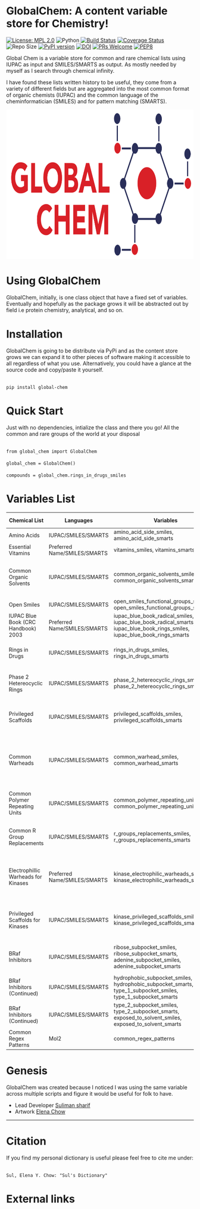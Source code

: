 GlobalChem: A content variable store for Chemistry!
===================================================

[![License: MPL 2.0](https://img.shields.io/badge/License-MPL%202.0-brightgreen.svg)](https://opensource.org/licenses/MPL-2.0)
![Python](https://img.shields.io/badge/python-3.6-blue.svg)
[![Build Status](https://app.travis-ci.com/Sulstice/global-chem.svg?branch=master)](https://app.travis-ci.com/Sulstice/global-chem)
[![Coverage Status](https://coveralls.io/repos/github/Sulstice/global-chem/badge.svg?branch=master)](https://coveralls.io/github/Sulstice/global-chem?branch=master)
![Repo Size](https://img.shields.io/github/repo-size/Sulstice/global-chem)
[![PyPI version](https://badge.fury.io/py/global-chem.svg)](https://badge.fury.io/py/global-chem)
[![DOI](https://zenodo.org/badge/259046250.svg)](https://zenodo.org/badge/latestdoi/259046250)
[![PRs Welcome](https://img.shields.io/badge/PRs-welcome-brightgreen.svg?style=flat-square)](http://makeapullrequest.com)
[![PEP8](https://img.shields.io/badge/code%20style-pep8-orange.svg)](https://www.python.org/dev/peps/pep-0008/)



Global Chem is a variable store for common and rare chemical lists using IUPAC as input and SMILES/SMARTS as output. As 
mostly needed by myself as I search through chemical infinity. 

I have found these lists written history to be useful, they come from a variety of different fields but are aggregated 
into the most common format of organic chemists (IUPAC) and the common language of the cheminformatician (SMILES) and for 
pattern matching (SMARTS).

<p align="center">
  <img width="800" height="400" src="images/globalchemlogo.png">
</p>



Using GlobalChem
=====================

GlobalChem, initially, is one class object that have a fixed set of variables. Eventually and hopefully as the package 
grows it will be abstracted out by field i.e protein chemistry, analytical, and so on. 

Installation 
============

GlobalChem is going to be distribute via PyPi and as the content store grows we can expand it to other pieces of software
making it accessible to all regardless of what you use. Alternatively, you could have a glance at the source code and copy/paste
it yourself.

```

pip install global-chem

```
Quick Start
===========

Just with no dependencies, intialize the class and there you go! All the common and rare groups of the world
at your disposal 

```

from global_chem import GlobalChem

global_chem = GlobalChem()

compounds = global_chem.rings_in_drugs_smiles

```

Variables List
==============

| Chemical List                       | Languages                    | Variables                                                                                                                  | # of Entries | References                                                                                                                                                                                                                                                                                                           |
|-------------------------------------|------------------------------|----------------------------------------------------------------------------------------------------------------------------|--------------|----------------------------------------------------------------------------------------------------------------------------------------------------------------------------------------------------------------------------------------------------------------------------------------------------------------------|
| Amino Acids                         | IUPAC/SMILES/SMARTS          | amino_acid_side_smiles, amino_acid_side_smarts                                                                             | 20           | Common Knowledge                                                                                                                                                                                                                                                                                                     |
| Essential Vitamins                  | Preferred Name/SMILES/SMARTS | vitamins_smiles, vitamins_smarts                                                                                           | 13           | Common Knowledge                                                                                                                                                                                                                                                                                                     |
| Common Organic Solvents             | IUPAC/SMILES/SMARTS          | common_organic_solvents_smiles, common_organic_solvents_smarts                                                             | 42           | Fulmer, Gregory R., et al. “NMR Chemical Shifts of Trace Impurities: Common Laboratory Solvents, Organics, and Gases in Deuterated Solvents Relevant to the Organometallic Chemist.”Organometallics, vol. 29, no. 9, May 2010, pp. 2176–79.                                                                          |
| Open Smiles                         | IUPAC/SMILES/SMARTS          | open_smiles_functional_groups_smiles, open_smiles_functional_groups_smarts                                                 | 94           | OpenSMILES Home Page. http://opensmiles.org/.                                                                                                                                                                                                                                                                        |
| IUPAC Blue Book (CRC Handbook) 2003 | Preferred Name/SMILES/SMARTS | iupac_blue_book_radical_smiles, iupac_blue_book_radical_smarts, iupac_blue_book_rings_smiles, iupac_blue_book_rings_smarts | 333          | Chemical Rubber Company. CRC Handbook of Chemistry and Physics: A Ready-Reference Book of Chemical and Physical Data Edited by David R. Lide, 85. ed, CRC Press, 2004.                                                                                                                                               |
| Rings in Drugs                      | IUPAC/SMILES/SMARTS          | rings_in_drugs_smiles, rings_in_drugs_smarts                                                                               | 92           | Taylor, Richard D., et al. “Rings in Drugs.” Journal of Medicinal Chemistry, vol. 57, no. 14, July 2014, pp. 5845–59. ACS Publications, https://doi.org/10.1021/jm4017625.                                                                                                                                           |
| Phase 2 Hetereocyclic Rings         | IUPAC/SMILES/SMARTS          | phase_2_hetereocyclic_rings_smiles, phase_2_hetereocyclic_rings_smarts                                                     | 19           | Broughton, Howard B., and Ian A. Watson. “Selection of Heterocycles for Drug Design.” Journal of Molecular Graphics & Modelling, vol. 23, no. 1, Sept. 2004, pp. 51–58. PubMed, https://doi.org/10.1016/j.jmgm.2004.03.016.                                                                                          |
| Privileged Scaffolds                | IUPAC/SMILES/SMARTS          | privileged_scaffolds_smiles, privileged_scaffolds_smarts                                                                   | 47           | Welsch, Matthew E., et al. “Privileged Scaffolds for Library Design and Drug Discovery.” Current Opinion in Chemical Biology , vol. 14, no. 3, June 2010, pp. 347–61.PubMed, https://doi.org/10.1016/j.cbpa.2010.02.018.                                                                                             |
| Common Warheads                     | IUPAC/SMILES/SMARTS          | common_warhead_smiles, common_warhead_smarts                                                                               | 29           | Gehringer, Matthias, and Stefan A. Laufer. “Emerging and Re-Emerging Warheads for Targeted Covalent Inhibitors: Applications in Medicinal Chemistry and Chemical Biology.”Journal of Medicinal Chemistry , vol. 62, no. 12, June 2019, pp. 5673–724. ACS Publications, https://doi.org/10.1021/acs.jmedchem.8b01153. |
| Common Polymer Repeating Units      | IUPAC/SMILES/SMARTS          | common_polymer_repeating_units_smiles, common_polymer_repeating_units_smarts                                               | 78           | Hiorns, R. C., et al. “A brief guide to polymer nomenclature (IUPAC Technical Report).”Pure and Applied Chemistry , vol. 84, no. 10, Oct. 2012, pp. 2167–69., https://doi.org/10.1351/PAC-REP-12-03-05.                                                                                                              |
| Common R Group Replacements         | IUPAC/SMILES/SMARTS          | r_groups_replacements_smiles, r_groups_replacements_smarts                                                                 | 499          | Takeuchi, Kosuke, et al. “R-Group Replacement Database for Medicinal Chemistry.”   Future Science OA , vol. 7, no. 8, Sept. 2021, p. FSO742.   future-science.com (Atypon) , https://doi.org/10.2144/fsoa-2021-0062.                                                                                                 |
| Electrophillic Warheads for Kinases | Preferred Name/SMILES/SMARTS | kinase_electrophilic_warheads_smiles, kinase_electrophilic_warheads_smarts                                                 | 24           | Petri, László, et al. “An Electrophilic Warhead Library for Mapping the Reactivity and Accessibility of Tractable Cysteines in Protein Kinases.” European Journal of Medicinal Chemistry, vol. 207, Dec. 2020, p. 112836. PubMed, https://doi.org/10.1016/j.ejmech.2020.112836.                                      |
| Privileged Scaffolds for Kinases    | IUPAC/SMILES/SMARTS          | kinase_privileged_scaffolds_smiles, kinase_privileged_scaffolds_smarts                                                     | 29           | Hu, Huabin, et al. “Systematic Comparison of Competitive and Allosteric Kinase Inhibitors Reveals Common Structural Characteristics.” European Journal of Medicinal Chemistry, vol. 214, Mar. 2021, p. 113206. ScienceDirect, https://doi.org/10.1016/j.ejmech.2021.113206.                                          |
| BRaf Inhibitors                     | IUPAC/SMILES/SMARTS          | ribose_subpocket_smiles, ribose_subpocket_smarts, adenine_subpocket_smiles, adenine_subpocket_smarts                       | 20           | Agianian, Bogos, and Evripidis Gavathiotis. “Current Insights of BRAF Inhibitors in Cancer.” Journal of Medicinal Chemistry, vol. 61, no. 14, July 2018, pp. 5775–93. ACS Publications, https://doi.org/10.1021/acs.jmedchem.7b01306.                                                                                |
| BRaf Inhibitors (Continued)         | IUPAC/SMILES/SMARTS          | hydrophobic_subpocket_smiles, hydrophobic_subpocket_smarts,  type_1_subpocket_smiles, type_1_subpocket_smarts              | 17           |                                                                                                                                                                                                                                                                                                                      |
| BRaf Inhibitors (Continued)         | IUPAC/SMILES/SMARTS          | type_2_subpocket_smiles, type_2_subpocket_smarts, exposed_to_solvent_smiles, exposed_to_solvent_smarts                     | 17           |                                                                                                                                                                                                                                                                                                                      |
| Common Regex Patterns               | Mol2                         | common_regex_patterns                                                                                                      | 1            |                                                                                                                                                                                                                                                                                                                      |

Genesis
=======

GlobalChem was created because I noticed I was using the same variable across multiple scripts and figure it would be useful
for folk to have.

- Lead Developer [Suliman sharif](http://sulstice.github.io/)
- Artwork [Elena Chow](http://www.chowelena.com/)

* * * * *

Citation
========

If you find my personal dictionary is useful please feel free to cite me under:

```

Sul, Elena Y. Chow: "Sul's Dictionary" 

```

External links
==============


